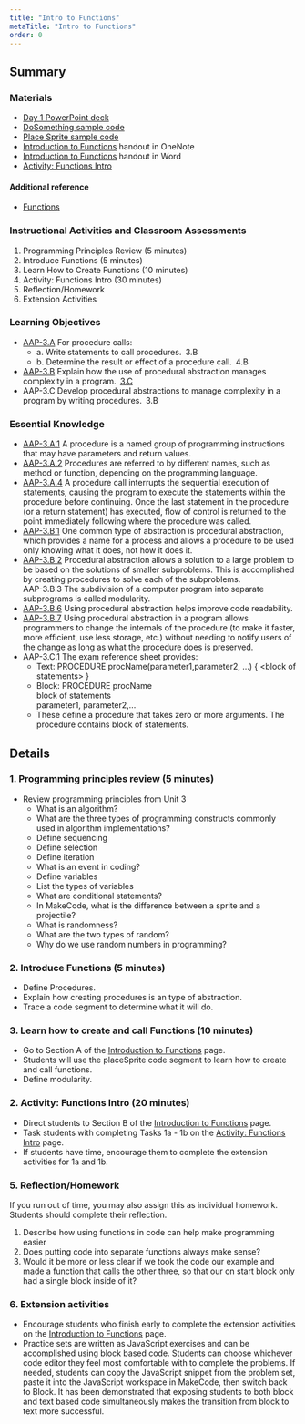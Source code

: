 ```yaml
---
title: "Intro to Functions"
metaTitle: "Intro to Functions"
order: 0
---
```


## Summary

### Materials

* [Day 1 PowerPoint deck](https://1drv.ms/p/s!AqsgsTyHBmRBkHH-DeqCqztjgdPi?e=8ShAIc)
* [DoSomething sample code](https://makecode.com/_dpa8o38asH3s)
* [Place Sprite sample code](https://makecode.com/_eHsAWYesxEu7)
* <a href="/unit-5/day-1/introduction-to-functions">Introduction to Functions</a> handout in OneNote
* [Introduction to Functions](https://1drv.ms/w/s!AqsgsTyHBmRBkHCcF-mCg8tNfOZi?e=zSt069) handout in Word
* [Activity: Functions Intro](https://arcade.makecode.com/courses/csintro2/functions/intro)

#### Additional reference

* [Functions](https://minecraft.makecode.com/courses/csintro/functions/overview)

### Instructional Activities and Classroom Assessments 

1. Programming Principles Review (5 minutes)
2. Introduce Functions (5 minutes)
3. Learn How to Create Functions (10 minutes)
4. Activity: Functions Intro (30 minutes)
5. Reflection/Homework
6. Extension Activities

### Learning Objectives 

* [AAP-3.A](https://apcentral.collegeboard.org/pdf/ap-computer-science-principles-course-and-exam-description.pdf?course=ap-computer-science-principles#page=91) For procedure calls:
    * a. Write statements to call procedures. 3.B
    * b. Determine the result or effect of a procedure call. 4.B
* [AAP-3.B](https://apcentral.collegeboard.org/pdf/ap-computer-science-principles-course-and-exam-description.pdf?course=ap-computer-science-principles#page=94) Explain how the use of procedural abstraction manages complexity in a program. [3.C](https://apcentral.collegeboard.org/pdf/ap-computer-science-principles-course-and-exam-description.pdf?course=ap-computer-science-principles#page=23)
* AAP-3.C Develop procedural abstractions to manage complexity in a program by writing procedures. 3.B

### Essential Knowledge

* [AAP-3.A.1](https://apcentral.collegeboard.org/pdf/ap-computer-science-principles-course-and-exam-description.pdf?course=ap-computer-science-principles#page=91) A procedure is a named group of programming instructions that may have parameters and return values. 
* [AAP-3.A.2](https://apcentral.collegeboard.org/pdf/ap-computer-science-principles-course-and-exam-description.pdf?course=ap-computer-science-principles#page=91) Procedures are referred to by different names, such as method or function, depending on the programming language. 
* [AAP-3.A.4](https://apcentral.collegeboard.org/pdf/ap-computer-science-principles-course-and-exam-description.pdf?course=ap-computer-science-principles#page=91) A procedure call interrupts the sequential execution of statements, causing the program to execute the statements within the procedure before continuing. Once the last statement in the procedure (or a return statement) has executed, flow of control is returned to the point immediately following where the procedure was called. 
* [AAP-3.B.1](https://apcentral.collegeboard.org/pdf/ap-computer-science-principles-course-and-exam-description.pdf?course=ap-computer-science-principles#page=94) One common type of abstraction is procedural abstraction, which provides a name for a process and allows a procedure to be used only knowing what it does, not how it does it.
* [AAP-3.B.2](https://apcentral.collegeboard.org/pdf/ap-computer-science-principles-course-and-exam-description.pdf?course=ap-computer-science-principles#page=94) Procedural abstraction allows a solution to a large problem to be based on the solutions of smaller subproblems. This is accomplished by creating procedures to solve each of the subproblems.  
AAP-3.B.3 The subdivision of a computer program into separate subprograms is called modularity. 
* [AAP-3.B.6](https://apcentral.collegeboard.org/pdf/ap-computer-science-principles-course-and-exam-description.pdf?course=ap-computer-science-principles#page=95) Using procedural abstraction helps improve code readability.  
* [AAP-3.B.7](https://apcentral.collegeboard.org/pdf/ap-computer-science-principles-course-and-exam-description.pdf?course=ap-computer-science-principles#page=95) Using procedural abstraction in a program allows programmers to change the internals of the procedure (to make it faster, more efficient, use less storage, etc.) without needing to notify users of the change as long as what the procedure does is preserved.  
* AAP-3.C.1 The exam reference sheet provides:
    * Text: PROCEDURE procName(parameter1,parameter2, ...) { &lt;block of statements&gt; }
    * Block: PROCEDURE procName<br/>block of statements<br/>parameter1, parameter2,...
    * These define a procedure that takes zero or more arguments. The procedure contains block of statements.

## Details

### 1. Programming principles review (5 minutes)

* Review programming principles from Unit 3
    * What is an algorithm?
    * What are the three types of programming constructs commonly used in algorithm implementations?
    * Define sequencing
    * Define selection
    * Define iteration
    * What is an event in coding?
    * Define variables
    * List the types of variables
    * What are conditional statements?
    * In MakeCode, what is the difference between a sprite and a projectile?
    * What is randomness?
    * What are the two types of random?
    * Why do we use random numbers in programming?

### 2. Introduce Functions (5 minutes)

* Define Procedures.
* Explain how creating procedures is an type of abstraction.
* Trace a code segment to determine what it will do.

### 3. Learn how to create and call Functions (10 minutes)

* Go to Section A of the <a href="/unit-5/day-1/introduction-to-functions">Introduction to Functions</a> page.
* Students will use the placeSprite code segment to learn how to create and call functions.
* Define modularity.

### 2. Activity: Functions Intro  (20 minutes) 

* Direct students to Section B of the <a href="/unit-5/day-1/introduction-to-functions">Introduction to Functions</a> page.
* Task students with completing Tasks 1a - 1b on the [Activity: Functions Intro](https://arcade.makecode.com/courses/csintro2/functions/intro) page.
* If students have time, encourage them to complete the extension activities for 1a and 1b.

### 5. Reflection/Homework

If you run out of time, you may also assign this as individual homework. Students should complete their reflection.

1. Describe how using functions in code can help make programming easier
2. Does putting code into separate functions always make sense?
3. Would it be more or less clear if we took the code our example and made a function that calls the other three, so that our on start block only had a single block inside of it?

### 6. Extension activities

* Encourage students who finish early to complete the extension activities on the <a href="/unit-5/day-1/introduction-to-functions">Introduction to Functions</a> page.
* Practice sets are written as JavaScript exercises and can be accomplished using block based code. Students can choose whichever code editor they feel most comfortable with to complete the problems. If needed, students can copy the JavaScript snippet from the problem set, paste it into the JavaScript workspace in MakeCode, then switch back to Block. It has been demonstrated that exposing students to both block and text based code simultaneously makes the transition from block to text more successful.